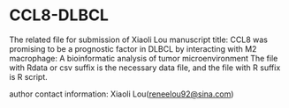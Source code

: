 # CCL8-DLBCL
The related file for submission of Xiaoli Lou
manuscript title: CCL8 was promising to be a prognostic factor in DLBCL by interacting with M2 macrophage: A bioinformatic analysis of tumor microenvironment
The file with Rdata or csv suffix is the necessary data file, and the file with R suffix is R script.

author contact information: Xiaoli Lou(reneelou92@sina.com)
